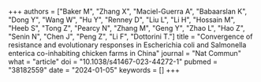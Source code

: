 +++
authors = ["Baker M", "Zhang X", "Maciel-Guerra A", "Babaarslan K", "Dong Y", "Wang W", "Hu Y", "Renney D", "Liu L", "Li H", "Hossain M", "Heeb S", "Tong Z", "Pearcy N", "Zhang M", "Geng Y", "Zhao L", "Hao Z", "Senin N", "Chen J", "Peng Z", "Li F", "Dottorini T."]
title = "Convergence of resistance and evolutionary responses in Escherichia coli and Salmonella enterica co-inhabiting chicken farms in China"
journal = "Nat Commun"
what = "article"
doi = "10.1038/s41467-023-44272-1"
pubmed = "38182559"
date = "2024-01-05"
keywords = []
+++

